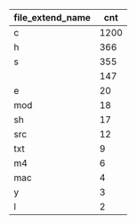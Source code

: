 | file_extend_name | cnt  |
|------------------|------|
| c                | 1200 |
| h                | 366  |
| s                | 355  |
|                  | 147  |
| e                | 20   |
| mod              | 18   |
| sh               | 17   |
| src              | 12   |
| txt              | 9    |
| m4               | 6    |
| mac              | 4    |
| y                | 3    |
| l                | 2    |
